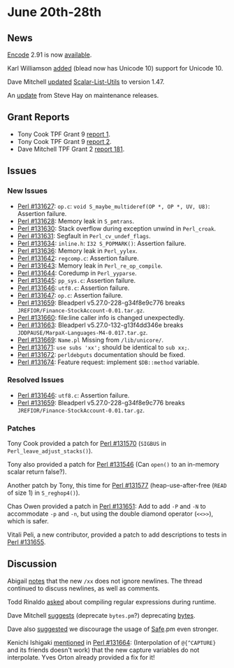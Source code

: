 # June 20th-28th

## News

[Encode](http://metacpan.org/pod/Encode) 2.91 is now
[available](http://nntp.perl.org/group/perl.perl5.porters/245079).

Karl Williamson
[added](http://nntp.perl.org/group/perl.perl5.porters/245072) (blead
now has Unicode 10) support for Unicode 10.

Dave Mitchell
[updated](http://nntp.perl.org/group/perl.perl5.porters/245082)
[Scalar-List-Utils](https://metacpan.org/release/Scalar-List-Utils) to
version 1.47.

An [update](http://nntp.perl.org/group/perl.perl5.porters/245206)
from Steve Hay on maintenance releases.

## Grant Reports

* Tony Cook TPF Grant 9
  [report 1](http://nntp.perl.org/group/perl.perl5.porters/245096).
* Tony Cook TPF Grant 9
  [report 2](http://nntp.perl.org/group/perl.perl5.porters/245097).
* Dave Mitchell TPF Grant 2
  [report 181](http://nntp.perl.org/group/perl.perl5.porters/245169).

## Issues

### New Issues

* [Perl #131627](http://rt.perl.org/Ticket/Display.html?id=131627):
  `op.c`: `void S_maybe_multideref(OP *, OP *, UV, U8)`:
  Assertion failure.
* [Perl #131628](http://rt.perl.org/Ticket/Display.html?id=131628):
  Memory leak in `S_pmtrans`.
* [Perl #131630](http://rt.perl.org/Ticket/Display.html?id=131630):
  Stack overflow during exception unwind in `Perl_croak`.
* [Perl #131631](http://rt.perl.org/Ticket/Display.html?id=131631):
  Segfault in `Perl_cv_undef_flags`.
* [Perl #131634](http://rt.perl.org/Ticket/Display.html?id=131634):
  `inline.h`: `I32 S_POPMARK()`: Assertion failure.
* [Perl #131636](http://rt.perl.org/Ticket/Display.html?id=131636):
  Memory leak in `Perl_yylex`.
* [Perl #131642](http://rt.perl.org/Ticket/Display.html?id=131642):
  `regcomp.c`: Assertion failure.
* [Perl #131643](http://rt.perl.org/Ticket/Display.html?id=131643):
  Memory leak in `Perl_re_op_compile`.
* [Perl #131644](http://rt.perl.org/Ticket/Display.html?id=131644):
  Coredump in `Perl_yyparse`.
* [Perl #131645](http://rt.perl.org/Ticket/Display.html?id=131645):
  `pp_sys.c`: Assertion failure.
* [Perl #131646](http://rt.perl.org/Ticket/Display.html?id=131646):
  `utf8.c`: Assertion failure.
* [Perl #131647](http://rt.perl.org/Ticket/Display.html?id=131647):
  `op.c`: Assertion failure.
* [Perl #131659](http://rt.perl.org/Ticket/Display.html?id=131659):
  Bleadperl v5.27.0-228-g34f8e9c776 breaks
  `JREFIOR/Finance-StockAccount-0.01.tar.gz`.
* [Perl #131660](http://rt.perl.org/Ticket/Display.html?id=131660):
  file:line caller info is changed unexpectedly.
* [Perl #131663](http://rt.perl.org/Ticket/Display.html?id=131663):
  Bleadperl v5.27.0-132-g13f4dd346e breaks
  `JDDPAUSE/MarpaX-Languages-M4-0.017.tar.gz`.
* [Perl #131669](http://rt.perl.org/Ticket/Display.html?id=131669):
  `Name.pl` Missing from `/lib/unicore/`.
* [Perl #131671](http://rt.perl.org/Ticket/Display.html?id=131671):
  `use subs 'xx';` should be identical to `sub xx;`.
* [Perl #131672](http://rt.perl.org/Ticket/Display.html?id=131672):
  `perldebguts` documentation should be fixed.
* [Perl #131674](http://rt.perl.org/Ticket/Display.html?id=131674):
  Feature request: implement `$DB::method` variable.


### Resolved Issues

* [Perl #131646](http://rt.perl.org/Ticket/Display.html?id=131646):
  `utf8.c`: Assertion failure.
* [Perl #131659](http://rt.perl.org/Ticket/Display.html?id=131659):
  Bleadperl v5.27.0-228-g34f8e9c776 breaks
  `JREFIOR/Finance-StockAccount-0.01.tar.gz`.

### Patches

Tony Cook provided a patch for
[Perl #131570](http://rt.perl.org/Ticket/Display.html?id=131570)
(`SIGBUS` in `Perl_leave_adjust_stacks()`).

Tony also provided a patch for
[Perl #131546](http://rt.perl.org/Ticket/Display.html?id=131546)
(Can `open()` to an in-memory scalar return false?).

Another patch by Tony, this time for
[Perl #131577](http://rt.perl.org/Ticket/Display.html?id=131577)
(heap-use-after-free (`READ` of size 1) in `S_reghop4()`).

Chas Owen provided a patch in
[Perl #131651](http://rt.perl.org/Ticket/Display.html?id=131651): Add
to add `-P` and `-N` to accommodate `-p` and `-n`, but using the double
diamond operator (`<<>>`), which is safer.

Vitali Peli, a new contributor, provided a patch to add descriptions to
tests in
[Perl #131655](http://rt.perl.org/Ticket/Display.html?id=131655).

## Discussion

Abigail [notes](http://nntp.perl.org/group/perl.perl5.porters/245074)
that the new `/xx` does not ignore newlines. The thread continued
to discuss newlines, as well as comments.

Todd Rinaldo
[asked](http://nntp.perl.org/group/perl.perl5.porters/245071) about
compiling regular expressions during runtime.

Dave Mitchell
[suggests](http://nntp.perl.org/group/perl.perl5.porters/245118)
(deprecate `bytes.pm`?) deprecating
[bytes](http://metacpan.org/pod/bytes).

Dave also
[suggested](http://nntp.perl.org/group/perl.perl5.porters/245124)
we discourage the usage of [Safe](http://metacpan.org/pod/Safe).pm
even stronger.

Kenichi Ishigaki
[mentioned](http://nntp.perl.org/group/perl.perl5.porters/245236)
in
[Perl #131664](http://rt.perl.org/Ticket/Display.html?id=131664):
(Interpolation of `@{^CAPTURE}` and its friends doesn't work)
that the new capture variables do not interpolate. Yves Orton
already provided a fix for it!
